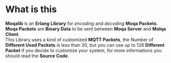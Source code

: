 
# What is this

**Moqalib** is an **Erlang Library** for *encoding* and *decoding* **Moqa Packets**.<br>
**Moqa Packets** are **Binary Data** to be sent between **Moqa Server** and **Molqa Client**.<br>
This Library uses a kind of customized **MQTT Packets**, the Number of **Different Used Packets** is less than
30, but you can use up to 128 **Different Packet** if you decide to customize your system, for more informations
you should read the **Source Code**.   
